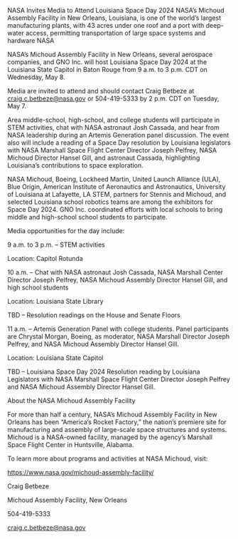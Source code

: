 NASA Invites Media to Attend Louisiana Space Day 2024 
 NASA’s Michoud Assembly Facility in New Orleans, Louisiana, is one of the world’s largest manufacturing plants, with 43 acres under one roof and a port with deep-water access, permitting transportation of large space systems and hardware NASA

NASA’s Michoud Assembly Facility in New Orleans, several aerospace companies, and GNO Inc. will host Louisiana Space Day 2024 at the Louisiana State Capitol in Baton Rouge from 9 a.m. to 3 p.m. CDT on Wednesday, May 8.

Media are invited to attend and should contact Craig Betbeze at craig.c.betbeze@nasa.gov or 504-419-5333 by 2 p.m. CDT on Tuesday, May 7.

Area middle-school, high-school, and college students will participate in STEM activities, chat with NASA astronaut Josh Cassada, and hear from NASA leadership during an Artemis Generation panel discussion. The event also will include a reading of a Space Day resolution by Louisiana legislators with NASA Marshall Space Flight Center Director Joseph Pelfrey, NASA Michoud Director Hansel Gill, and astronaut Cassada, highlighting Louisiana’s contributions to space exploration.

NASA Michoud, Boeing, Lockheed Martin, United Launch Alliance (ULA), Blue Origin, American Institute of Aeronautics and Astronautics, University of Louisiana at Lafayette, LA STEM, partners for Stennis and Michoud, and selected Louisiana school robotics teams are among the exhibitors for Space Day 2024. GNO Inc. coordinated efforts with local schools to bring middle and high-school school students to participate.

Media opportunities for the day include:

9 a.m. to 3 p.m. – STEM activities

Location: Capitol Rotunda

10 a.m. – Chat with NASA astronaut Josh Cassada, NASA Marshall Center Director Joseph Pelfrey, NASA Michoud Assembly Director Hansel Gill, and high school students

Location: Louisiana State Library

TBD – Resolution readings on the House and Senate Floors

11 a.m. – Artemis Generation Panel with college students. Panel participants are Chrystal Morgan, Boeing, as moderator, NASA Marshall Director Joseph Pelfrey, and NASA Michoud Assembly Director Hansel Gill.

Location: Louisiana State Capitol

TBD – Louisiana Space Day 2024 Resolution reading by Louisiana Legislators with NASA Marshall Space Flight Center Director Joseph Pelfrey and NASA Michoud Assembly Director Hansel Gill.

About the NASA Michoud Assembly Facility

For more than half a century, NASA’s Michoud Assembly Facility in New Orleans has been “America’s Rocket Factory,” the nation’s premiere site for manufacturing and assembly of large-scale space structures and systems. Michoud is a NASA-owned facility, managed by the agency’s Marshall Space Flight Center in Huntsville, Alabama.

To learn more about programs and activities at NASA Michoud, visit:

https://www.nasa.gov/michoud-assembly-facility/

Craig Betbeze

Michoud Assembly Facility, New Orleans

504-419-5333

craig.c.betbeze@nasa.gov